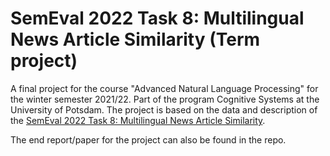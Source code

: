 # SemEval 2022 Task 8: Multilingual News Article Similarity (Term project)
A final project for the course "Advanced Natural Language Processing" for the winter semester 2021/22. Part of the program Cognitive Systems at the University of Potsdam. The project is based on the data and description of the [SemEval 2022 Task 8: Multilingual News Article Similarity](https://competitions.codalab.org/competitions/33835#learn_the_details-overview). 

The end report/paper for the project can also be found in the repo. 
